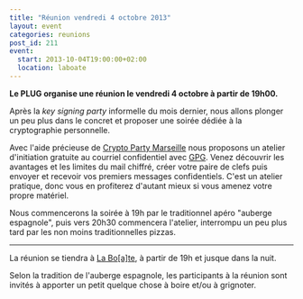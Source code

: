 ```yaml
---
title: "Réunion vendredi 4 octobre 2013"
layout: event
categories: reunions
post_id: 211
event:
  start: 2013-10-04T19:00:00+02:00
  location: laboate
---
```


**Le PLUG organise une réunion le vendredi 4 octobre à partir de 19h00.**

Après la _key signing party_ informelle du mois dernier, nous allons plonger un peu plus dans le concret et proposer une soirée dédiée à la cryptographie personnelle.

Avec l'aide précieuse de [Crypto Party Marseille][1] nous proposons un atelier d'initiation gratuite au courriel confidentiel avec [GPG][2]. Venez découvrir les avantages et les limites du mail chiffré, créer votre paire de clefs puis envoyer et recevoir vos premiers messages confidentiels.
C'est un atelier pratique, donc vous en profiterez d'autant mieux si vous amenez votre propre matériel.

Nous commencerons la soirée à 19h par le traditionnel apéro "auberge espagnole", puis vers 20h30 commencera l'atelier, interrompu un peu plus tard par les non moins traditionnelles pizzas.

[1]: https://www.cryptoparty.fr/index.php/Marseille
[2]: http://gnupg.org "GNU Privacy Guard"

----

La réunion se tiendra à [La Bo\[a\]te](http://laboate.com/), à partir de 19h et jusque dans la nuit.

Selon la tradition de l'auberge espagnole, les participants à la réunion sont invités à apporter un petit quelque chose à boire et/ou à grignoter.
